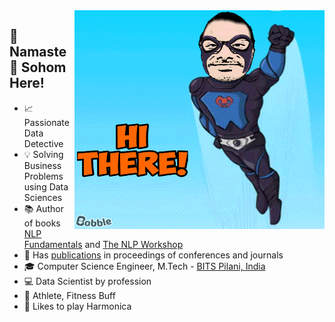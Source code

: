 <img align="right" width=400 height=350 alt="GIF" src="https://github.com/sohomghosh/sohomghosh/blob/master/Hithere21_bobble-keyboard-watermark-v5_HD_84_3096_1.gif" />

## :pray: Namaste :pray: Sohom Here!
- :chart_with_upwards_trend: Passionate Data Detective
- :bulb: Solving Business Problems using Data Sciences
- :books: Author of books [NLP Fundamentals](https://www.packtpub.com/in/big-data-and-business-intelligence/natural-language-processing-fundamentals) and [The NLP Workshop](https://www.packtpub.com/in/data/the-natural-language-processing-workshop-second-edition)
- :page_facing_up: Has [publications](https://scholar.google.com/citations?user=7Jm4_McAAAAJ&hl=en) in proceedings of conferences and journals
- :mortar_board: Computer Science Engineer, M.Tech - [BITS Pilani, India](http://www.bits-pilani.ac.in/)
- :computer: Data Scientist by profession
- :runner: Athlete, Fitness Buff
- :musical_score: Likes to play Harmonica
